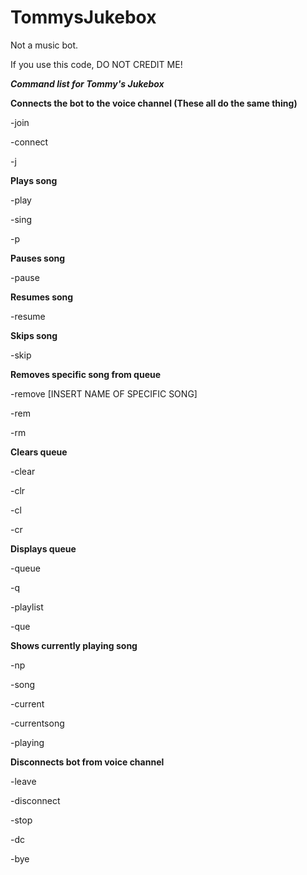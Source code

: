 # TommysJukebox
Not a music bot.

If you use this code, DO NOT CREDIT ME!


<b> <i> Command list for Tommy's Jukebox </b> </i>

<b>Connects the bot to the voice channel (These all do the same thing)</b>
	<p> -join </p>
	<p> -connect </p>
	<p> -j </p>

<b>Plays song</b>
	<p> -play </p>
	<p> -sing </p>
	<p> -p </p>
	
<b>Pauses song</b>
	<p> -pause </p>
	
<b>Resumes song</b>
	<p> -resume </p>
	
<b>Skips song</b>
	<p> -skip </p>
	
<b>Removes specific song from queue </b> 
	<p> -remove [INSERT NAME OF SPECIFIC SONG] </p>
	<p> -rem </p>
	<p> -rm </p>

<b>Clears queue</b>
	<p> -clear </p>
	<p> -clr </p>
	<p> -cl </p>
	<p> -cr </p>
	
<b>Displays queue</b>
	<p> -queue </p>
	<p> -q </p>
	<p> -playlist </p>
	<p> -que </p>
	
<b>Shows currently playing song</b>
	<p> -np </p>
	<p> -song </p>
	<p> -current </p>
	<p> -currentsong </p>
	<p> -playing </p>
	
<b>Disconnects bot from voice channel</b>
	<p> -leave </p>
	<p> -disconnect </p>
	<p> -stop </p>
	<p> -dc </p>
	<p> -bye </p>
	
